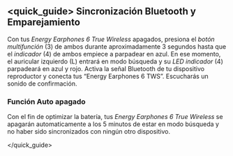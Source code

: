 ## <quick_guide> Sincronización Bluetooth y Emparejamiento

Con tus *Energy Earphones 6 True Wireless* apagados, presiona el *botón multifunción* (3) de ambos durante aproximadamente 3 segundos hasta que el *indicador* (4) de ambos empiece a parpadear en azul. En ese momento, el auricular izquierdo (L) entrará en modo búsqueda y su *LED indicador* (4) parpadeará en azul y rojo.
Activa la señal Bluetooth de tu dispositivo reproductor y conecta tus “Energy Earphones 6 TWS”. Escucharás un sonido de confirmación.

### Función Auto apagado
Con el fin de optimizar la batería, tus *Energy Earphones 6 True Wireless* se apagarán automaticamente a los 5 minutos de estar en modo búsqueda y no haber sido sincronizados con ningún otro dispositivo.

</quick_guide>
